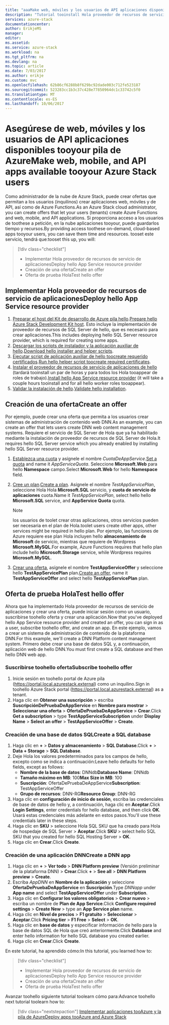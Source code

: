```yaml
---
title: "aaaMake web, móviles y los usuarios de API aplicaciones disponibles tooyour pila de Azure | Documentos de Microsoft"
description: "Tutorial tooinstall Hola proveedor de recursos de servicio de aplicaciones y crear ofertas que proporcionan la pila de Azure a los usuarios Hola capacidad toocreate web, móviles y aplicaciones de API."
services: azure-stack
documentationcenter: 
author: ErikjeMS
manager: 
editor: 
ms.assetid: 
ms.service: azure-stack
ms.workload: na
ms.tgt_pltfrm: na
ms.devlang: na
ms.topic: article
ms.date: 7/03/2017
ms.author: erikje
ms.custom: mvc
ms.openlocfilehash: 62b86cf6288b8f629bc92dade003c712fe523187
ms.sourcegitcommit: 523283cc1b3c37c428e77850964dc1c33742c5f0
ms.translationtype: MT
ms.contentlocale: es-ES
ms.lasthandoff: 10/06/2017
---
```

# <a name="make-web-mobile-and-api-apps-available-tooyour-azure-stack-users"></a><span data-ttu-id="ccc0e-103">Asegúrese de web, móviles y los usuarios de API aplicaciones disponibles tooyour pila de Azure</span><span class="sxs-lookup"><span data-stu-id="ccc0e-103">Make web, mobile, and API apps available tooyour Azure Stack users</span></span>

<span data-ttu-id="ccc0e-104">Como administrador de la nube de Azure Stack, puede crear ofertas que permitan a los usuarios (inquilinos) crear aplicaciones web, móviles y de API, así como de Azure Functions.</span><span class="sxs-lookup"><span data-stu-id="ccc0e-104">As an Azure Stack cloud administrator, you can create offers that let your users (tenants) create Azure Functions and web, mobile, and API applications.</span></span> <span data-ttu-id="ccc0e-105">Si proporciona acceso a los usuarios de toothese a petición, en la nube aplicaciones tooyour, puede guardarlos tiempo y recursos.</span><span class="sxs-lookup"><span data-stu-id="ccc0e-105">By providing access toothese on-demand, cloud-based apps tooyour users, you can save them time and resources.</span></span> <span data-ttu-id="ccc0e-106">tooset este servicio, tendrá que:</span><span class="sxs-lookup"><span data-stu-id="ccc0e-106">tooset this up, you will:</span></span>

> [!div class="checklist"]
> * <span data-ttu-id="ccc0e-107">Implementar Hola proveedor de recursos de servicio de aplicaciones</span><span class="sxs-lookup"><span data-stu-id="ccc0e-107">Deploy hello App Service resource provider</span></span>
> * <span data-ttu-id="ccc0e-108">Creación de una oferta</span><span class="sxs-lookup"><span data-stu-id="ccc0e-108">Create an offer</span></span>
> * <span data-ttu-id="ccc0e-109">Oferta de prueba Hola</span><span class="sxs-lookup"><span data-stu-id="ccc0e-109">Test hello offer</span></span>

## <a name="deploy-hello-app-service-resource-provider"></a><span data-ttu-id="ccc0e-110">Implementar Hola proveedor de recursos de servicio de aplicaciones</span><span class="sxs-lookup"><span data-stu-id="ccc0e-110">Deploy hello App Service resource provider</span></span>

1. <span data-ttu-id="ccc0e-111">[Preparar el host del Kit de desarrollo de Azure pila hello](azure-stack-app-service-before-you-get-started.md).</span><span class="sxs-lookup"><span data-stu-id="ccc0e-111">[Prepare hello Azure Stack Development Kit host](azure-stack-app-service-before-you-get-started.md).</span></span> <span data-ttu-id="ccc0e-112">Esto incluye la implementación de proveedor de recursos de SQL Server de hello, que es necesario para crear aplicaciones.</span><span class="sxs-lookup"><span data-stu-id="ccc0e-112">This includes deploying hello SQL Server resource provider, which is required for creating some apps.</span></span>
2. <span data-ttu-id="ccc0e-113">[Descargar los scripts de instalador y la aplicación auxiliar de hello](azure-stack-app-service-deploy.md#download-the-required-components).</span><span class="sxs-lookup"><span data-stu-id="ccc0e-113">[Download hello installer and helper scripts](azure-stack-app-service-deploy.md#download-the-required-components).</span></span>
3. <span data-ttu-id="ccc0e-114">[Ejecutar script de aplicación auxiliar de hello toocreate requerido certificados](azure-stack-app-service-deploy.md#create-certificates-required-by-app-service-on-azure-stack).</span><span class="sxs-lookup"><span data-stu-id="ccc0e-114">[Run hello helper script toocreate required certificates](azure-stack-app-service-deploy.md#create-certificates-required-by-app-service-on-azure-stack).</span></span>
4. <span data-ttu-id="ccc0e-115">[Instalar el proveedor de recursos de servicio de aplicaciones de hello](azure-stack-app-service-deploy.md#use-the-installer-to-download-and-install-app-service-on-azure-stack) (tardará tooinstall un par de horas y para todos los Hola tooappear de roles de trabajo).</span><span class="sxs-lookup"><span data-stu-id="ccc0e-115">[Install hello App Service resource provider](azure-stack-app-service-deploy.md#use-the-installer-to-download-and-install-app-service-on-azure-stack) (it will take a couple hours tooinstall and for all hello worker roles tooappear).</span></span>
5. <span data-ttu-id="ccc0e-116">[Validar la instalación de hello](azure-stack-app-service-deploy.md#validate-the-app-service-on-azure-stack-installation).</span><span class="sxs-lookup"><span data-stu-id="ccc0e-116">[Validate hello installation](azure-stack-app-service-deploy.md#validate-the-app-service-on-azure-stack-installation).</span></span>

## <a name="create-an-offer"></a><span data-ttu-id="ccc0e-117">Creación de una oferta</span><span class="sxs-lookup"><span data-stu-id="ccc0e-117">Create an offer</span></span>

<span data-ttu-id="ccc0e-118">Por ejemplo, puede crear una oferta que permita a los usuarios crear sistemas de administración de contenido web DNN.</span><span class="sxs-lookup"><span data-stu-id="ccc0e-118">As an example, you can create an offer that lets users create DNN web content management systems.</span></span> <span data-ttu-id="ccc0e-119">Requiere el servicio de SQL Server de Hola que ya ha habilitado mediante la instalación de proveedor de recursos de SQL Server de Hola.</span><span class="sxs-lookup"><span data-stu-id="ccc0e-119">It requires hello SQL Server service which you already enabled by installing hello SQL Server resource provider.</span></span>

1.  <span data-ttu-id="ccc0e-120">[Establezca una cuota](azure-stack-setting-quotas.md) y asígnele el nombre *CuotaDeAppService*.</span><span class="sxs-lookup"><span data-stu-id="ccc0e-120">[Set a quota](azure-stack-setting-quotas.md) and name it *AppServiceQuota*.</span></span> <span data-ttu-id="ccc0e-121">Seleccione **Microsoft.Web** para hello **Namespace** campo.</span><span class="sxs-lookup"><span data-stu-id="ccc0e-121">Select **Microsoft.Web** for hello **Namespace** field.</span></span>
2.  <span data-ttu-id="ccc0e-122">[Cree un plan](azure-stack-create-plan.md).</span><span class="sxs-lookup"><span data-stu-id="ccc0e-122">[Create a plan](azure-stack-create-plan.md).</span></span> <span data-ttu-id="ccc0e-123">Asígnele el nombre *TestAppServicePlan*, seleccione Hola Hola **Microsoft.SQL** servicio, y **cuota de servicio de aplicaciones** cuota.</span><span class="sxs-lookup"><span data-stu-id="ccc0e-123">Name it *TestAppServicePlan*, select hello hello **Microsoft.SQL** service, and **AppService Quota** quota.</span></span>

    > [!NOTE]
    > <span data-ttu-id="ccc0e-124">los usuarios de toolet crear otras aplicaciones, otros servicios pueden ser necesaria en el plan de Hola.</span><span class="sxs-lookup"><span data-stu-id="ccc0e-124">toolet users create other apps, other services might be required in hello plan.</span></span> <span data-ttu-id="ccc0e-125">Por ejemplo, las funciones de Azure requiere ese plan Hola incluyen hello **almacenamiento de Microsoft** de servicio, mientras que requiere de Wordpress **Microsoft.MySQL**.</span><span class="sxs-lookup"><span data-stu-id="ccc0e-125">For example, Azure Functions requires that hello plan     include hello **Microsoft.Storage** service, while Wordpress requires **Microsoft.MySQL**.</span></span>
    > 
    >

3.  <span data-ttu-id="ccc0e-126">[Crear una oferta](azure-stack-create-offer.md), asígnele el nombre **TestAppServiceOffer** y seleccione hello **TestAppServicePlan** plan.</span><span class="sxs-lookup"><span data-stu-id="ccc0e-126">[Create an offer](azure-stack-create-offer.md), name it **TestAppServiceOffer** and select hello **TestAppServicePlan** plan.</span></span>

## <a name="test-hello-offer"></a><span data-ttu-id="ccc0e-127">Oferta de prueba Hola</span><span class="sxs-lookup"><span data-stu-id="ccc0e-127">Test hello offer</span></span>

<span data-ttu-id="ccc0e-128">Ahora que ha implementado Hola proveedor de recursos de servicio de aplicaciones y crear una oferta, puede iniciar sesión como un usuario, suscribirse toohello oferta y crear una aplicación.</span><span class="sxs-lookup"><span data-stu-id="ccc0e-128">Now that you've deployed hello App Service resource provider and created an offer, you can sign in as a user, subscribe toohello offer, and create an app.</span></span> <span data-ttu-id="ccc0e-129">En este ejemplo, vamos a crear un sistema de administración de contenido de la plataforma DNN.</span><span class="sxs-lookup"><span data-stu-id="ccc0e-129">For this example, we'll create a DNN Platform content management system.</span></span> <span data-ttu-id="ccc0e-130">Primero debe crear una base de datos SQL y, a continuación, aplicación web de hello DNN.</span><span class="sxs-lookup"><span data-stu-id="ccc0e-130">You must first create a SQL database and then hello DNN web app.</span></span>

### <a name="subscribe-toohello-offer"></a><span data-ttu-id="ccc0e-131">Suscribirse toohello oferta</span><span class="sxs-lookup"><span data-stu-id="ccc0e-131">Subscribe toohello offer</span></span>
1. <span data-ttu-id="ccc0e-132">Inicie sesión en toohello portal de Azure pila (https://portal.local.azurestack.external) como un inquilino.</span><span class="sxs-lookup"><span data-stu-id="ccc0e-132">Sign in toohello Azure Stack portal (https://portal.local.azurestack.external) as a tenant.</span></span>
2. <span data-ttu-id="ccc0e-133">Haga clic en **Obtener una suscripción** > escriba **SuscripciónDePruebaDeAppService** en **Nombre para mostrar** > **Seleccionar una oferta**  >  **OfertaDePruebaDeAppService** > **Crear**.</span><span class="sxs-lookup"><span data-stu-id="ccc0e-133">Click **Get a subscription** > type **TestAppServiceSubscription** under **Display Name** > **Select an offer** > **TestAppServiceOffer** > **Create**.</span></span>

### <a name="create-a-sql-database"></a><span data-ttu-id="ccc0e-134">Creación de una base de datos SQL</span><span class="sxs-lookup"><span data-stu-id="ccc0e-134">Create a SQL database</span></span>

1. <span data-ttu-id="ccc0e-135">Haga clic en **+** > **Datos y almacenamiento** > **SQL Database**.</span><span class="sxs-lookup"><span data-stu-id="ccc0e-135">Click **+** > **Data + Storage** > **SQL Database**.</span></span>
2. <span data-ttu-id="ccc0e-136">Deje Hola los valores predeterminados para los campos de hello, excepto como se indica a continuación:</span><span class="sxs-lookup"><span data-stu-id="ccc0e-136">Leave hello defaults for hello fields, except as follows:</span></span>
    - <span data-ttu-id="ccc0e-137">**Nombre de la base de datos**: DNNdb</span><span class="sxs-lookup"><span data-stu-id="ccc0e-137">**Database Name**: DNNdb</span></span>
    - <span data-ttu-id="ccc0e-138">**Tamaño máximo en MB**: 100</span><span class="sxs-lookup"><span data-stu-id="ccc0e-138">**Max Size in MB**: 100</span></span>
    - <span data-ttu-id="ccc0e-139">**Suscripción**: OfertaDePruebaDeAppService</span><span class="sxs-lookup"><span data-stu-id="ccc0e-139">**Subscription**: TestAppServiceOffer</span></span>
    - <span data-ttu-id="ccc0e-140">**Grupo de recursos**: DNN-RG</span><span class="sxs-lookup"><span data-stu-id="ccc0e-140">**Resource Group**: DNN-RG</span></span>
3. <span data-ttu-id="ccc0e-141">Haga clic en **configuración de inicio de sesión**, escriba las credenciales de base de datos de hello y, a continuación, haga clic en **Aceptar**.</span><span class="sxs-lookup"><span data-stu-id="ccc0e-141">Click **Login Settings**, enter credentials for hello database, and then click **OK**.</span></span> <span data-ttu-id="ccc0e-142">Usará estas credenciales más adelante en estos pasos.</span><span class="sxs-lookup"><span data-stu-id="ccc0e-142">You'll use these credentials later in these steps.</span></span>
4. <span data-ttu-id="ccc0e-143">Haga clic en **SKU** > seleccione Hola SQL SKU que ha creado para Hola de hospedaje de SQL Server > **Aceptar**.</span><span class="sxs-lookup"><span data-stu-id="ccc0e-143">Click **SKU** > select hello SQL SKU that you created for hello SQL Hosting Server > **OK**.</span></span>
5. <span data-ttu-id="ccc0e-144">Haga clic en **Crear**.</span><span class="sxs-lookup"><span data-stu-id="ccc0e-144">Click **Create**.</span></span>

### <a name="create-a-dnn-app"></a><span data-ttu-id="ccc0e-145">Creación de una aplicación DNN</span><span class="sxs-lookup"><span data-stu-id="ccc0e-145">Create a DNN app</span></span>    

1. <span data-ttu-id="ccc0e-146">Haga clic en  **+**   >  **Ver todo** > **DNN Platform preview** (Versión preliminar de la plataforma DNN)  > **Crear**.</span><span class="sxs-lookup"><span data-stu-id="ccc0e-146">Click **+** > **See all** > **DNN Platform preview** > **Create**.</span></span>
2. <span data-ttu-id="ccc0e-147">Escriba *AppDNN* en **Nombre de la aplicación** y seleccione **OfertaDePruebaDeAppService** en **Suscripción**.</span><span class="sxs-lookup"><span data-stu-id="ccc0e-147">Type *DNNapp* under **App name** and select **TestAppServiceOffer** under **Subscription**.</span></span>
3. <span data-ttu-id="ccc0e-148">Haga clic en **Configurar los valores obligatorios** > **Crear nuevo** > escriba un nombre de **Plan de App Service**.</span><span class="sxs-lookup"><span data-stu-id="ccc0e-148">Click **Configure required settings** > **Create New** > type an **App Service plan** name.</span></span>
4. <span data-ttu-id="ccc0e-149">Haga clic en **Nivel de precios** > **F1 gratuito** > **Seleccionar** > **Aceptar**.</span><span class="sxs-lookup"><span data-stu-id="ccc0e-149">Click **Pricing tier** > **F1 Free** > **Select** > **OK**.</span></span>
5. <span data-ttu-id="ccc0e-150">Haga clic en **base de datos** y especificar información de hello para la base de datos SQL de Hola que creó anteriormente.</span><span class="sxs-lookup"><span data-stu-id="ccc0e-150">Click **Database** and enter hello information for hello SQL database you created earlier.</span></span>
6. <span data-ttu-id="ccc0e-151">Haga clic en **Crear**.</span><span class="sxs-lookup"><span data-stu-id="ccc0e-151">Click **Create**.</span></span>

<span data-ttu-id="ccc0e-152">En este tutorial, ha aprendido cómo:</span><span class="sxs-lookup"><span data-stu-id="ccc0e-152">In this tutorial, you learned how to:</span></span>

> [!div class="checklist"]
> * <span data-ttu-id="ccc0e-153">Implementar Hola proveedor de recursos de servicio de aplicaciones</span><span class="sxs-lookup"><span data-stu-id="ccc0e-153">Deploy hello App Service resource provider</span></span>
> * <span data-ttu-id="ccc0e-154">Creación de una oferta</span><span class="sxs-lookup"><span data-stu-id="ccc0e-154">Create an offer</span></span>
> * <span data-ttu-id="ccc0e-155">Oferta de prueba Hola</span><span class="sxs-lookup"><span data-stu-id="ccc0e-155">Test hello offer</span></span>

<span data-ttu-id="ccc0e-156">Avanzar toohello siguiente tutorial toolearn cómo para:</span><span class="sxs-lookup"><span data-stu-id="ccc0e-156">Advance toohello next tutorial toolearn how to:</span></span>

> [!div class="nextstepaction"]
> [<span data-ttu-id="ccc0e-157">Implementar aplicaciones tooAzure y la pila de Azure</span><span class="sxs-lookup"><span data-stu-id="ccc0e-157">Deploy apps tooAzure and Azure Stack</span></span>](azure-stack-solution-pipeline.md)
